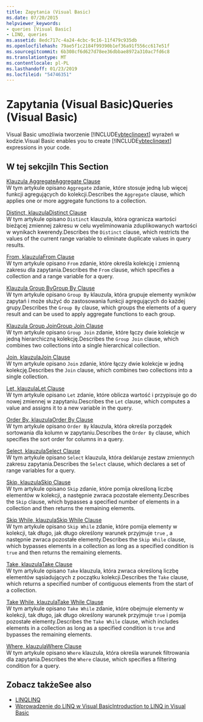```yaml
---
title: Zapytania (Visual Basic)
ms.date: 07/20/2015
helpviewer_keywords:
- queries [Visual Basic]
- LINQ, queries
ms.assetid: 8edc717c-4a24-4cbc-9c16-11f479c935db
ms.openlocfilehash: 79ae5f1c2184f99390b1ef36a91f556cc617e51f
ms.sourcegitcommit: 6b308cf6d627d78ee36dbbae8972a310ac7fd6c8
ms.translationtype: MT
ms.contentlocale: pl-PL
ms.lasthandoff: 01/23/2019
ms.locfileid: "54746351"
---
```

# <a name="queries-visual-basic"></a><span data-ttu-id="d1fba-102">Zapytania (Visual Basic)</span><span class="sxs-lookup"><span data-stu-id="d1fba-102">Queries (Visual Basic)</span></span>
<span data-ttu-id="d1fba-103">Visual Basic umożliwia tworzenie [!INCLUDE[vbteclinqext](~/includes/vbteclinqext-md.md)] wyrażeń w kodzie.</span><span class="sxs-lookup"><span data-stu-id="d1fba-103">Visual Basic enables you to create [!INCLUDE[vbteclinqext](~/includes/vbteclinqext-md.md)] expressions in your code.</span></span>  
  
## <a name="in-this-section"></a><span data-ttu-id="d1fba-104">W tej sekcji</span><span class="sxs-lookup"><span data-stu-id="d1fba-104">In This Section</span></span>  
 [<span data-ttu-id="d1fba-105">Klauzula Aggregate</span><span class="sxs-lookup"><span data-stu-id="d1fba-105">Aggregate Clause</span></span>](../../../visual-basic/language-reference/queries/aggregate-clause.md)  
 <span data-ttu-id="d1fba-106">W tym artykule opisano `Aggregate` zdanie, które stosuje jedną lub więcej funkcji agregujących do kolekcji.</span><span class="sxs-lookup"><span data-stu-id="d1fba-106">Describes the `Aggregate` clause, which applies one or more aggregate functions to a collection.</span></span>  
  
 [<span data-ttu-id="d1fba-107">Distinct, klauzula</span><span class="sxs-lookup"><span data-stu-id="d1fba-107">Distinct Clause</span></span>](../../../visual-basic/language-reference/queries/distinct-clause.md)  
 <span data-ttu-id="d1fba-108">W tym artykule opisano `Distinct` klauzula, która ogranicza wartości bieżącej zmiennej zakresu w celu wyeliminowania zduplikowanych wartości w wynikach kwerendy.</span><span class="sxs-lookup"><span data-stu-id="d1fba-108">Describes the `Distinct` clause, which restricts the values of the current range variable to eliminate duplicate values in query results.</span></span>  
  
 [<span data-ttu-id="d1fba-109">From, klauzula</span><span class="sxs-lookup"><span data-stu-id="d1fba-109">From Clause</span></span>](../../../visual-basic/language-reference/queries/from-clause.md)  
 <span data-ttu-id="d1fba-110">W tym artykule opisano `From` zdanie, które określa kolekcję i zmienną zakresu dla zapytania.</span><span class="sxs-lookup"><span data-stu-id="d1fba-110">Describes the `From` clause, which specifies a collection and a range variable for a query.</span></span>  
  
 [<span data-ttu-id="d1fba-111">Klauzula Group By</span><span class="sxs-lookup"><span data-stu-id="d1fba-111">Group By Clause</span></span>](../../../visual-basic/language-reference/queries/group-by-clause.md)  
 <span data-ttu-id="d1fba-112">W tym artykule opisano `Group By` klauzula, która grupuje elementy wyników zapytań i może służyć do zastosowania funkcji agregujących do każdej grupy.</span><span class="sxs-lookup"><span data-stu-id="d1fba-112">Describes the `Group By` clause, which groups the elements of a query result and can be used to apply aggregate functions to each group.</span></span>  
  
 [<span data-ttu-id="d1fba-113">Klauzula Group Join</span><span class="sxs-lookup"><span data-stu-id="d1fba-113">Group Join Clause</span></span>](../../../visual-basic/language-reference/queries/group-join-clause.md)  
 <span data-ttu-id="d1fba-114">W tym artykule opisano `Group Join` zdanie, które łączy dwie kolekcje w jedną hierarchiczną kolekcję.</span><span class="sxs-lookup"><span data-stu-id="d1fba-114">Describes the `Group Join` clause, which combines two collections into a single hierarchical collection.</span></span>  
  
 [<span data-ttu-id="d1fba-115">Join, klauzula</span><span class="sxs-lookup"><span data-stu-id="d1fba-115">Join Clause</span></span>](../../../visual-basic/language-reference/queries/join-clause.md)  
 <span data-ttu-id="d1fba-116">W tym artykule opisano `Join` zdanie, które łączy dwie kolekcje w jedną kolekcję.</span><span class="sxs-lookup"><span data-stu-id="d1fba-116">Describes the `Join` clause, which combines two collections into a single collection.</span></span>  
  
 [<span data-ttu-id="d1fba-117">Let, klauzula</span><span class="sxs-lookup"><span data-stu-id="d1fba-117">Let Clause</span></span>](../../../visual-basic/language-reference/queries/let-clause.md)  
 <span data-ttu-id="d1fba-118">W tym artykule opisano `Let` zdanie, które oblicza wartość i przypisuje go do nowej zmiennej w zapytaniu.</span><span class="sxs-lookup"><span data-stu-id="d1fba-118">Describes the `Let` clause, which computes a value and assigns it to a new variable in the query.</span></span>  
  
 [<span data-ttu-id="d1fba-119">Order By, klauzula</span><span class="sxs-lookup"><span data-stu-id="d1fba-119">Order By Clause</span></span>](../../../visual-basic/language-reference/queries/order-by-clause.md)  
 <span data-ttu-id="d1fba-120">W tym artykule opisano `Order By` klauzula, która określa porządek sortowania dla kolumn w zapytaniu.</span><span class="sxs-lookup"><span data-stu-id="d1fba-120">Describes the `Order By` clause, which specifies the sort order for columns in a query.</span></span>  
  
 [<span data-ttu-id="d1fba-121">Select, klauzula</span><span class="sxs-lookup"><span data-stu-id="d1fba-121">Select Clause</span></span>](../../../visual-basic/language-reference/queries/select-clause.md)  
 <span data-ttu-id="d1fba-122">W tym artykule opisano `Select` klauzula, która deklaruje zestaw zmiennych zakresu zapytania.</span><span class="sxs-lookup"><span data-stu-id="d1fba-122">Describes the `Select` clause, which declares a set of range variables for a query.</span></span>  
  
 [<span data-ttu-id="d1fba-123">Skip, klauzula</span><span class="sxs-lookup"><span data-stu-id="d1fba-123">Skip Clause</span></span>](../../../visual-basic/language-reference/queries/skip-clause.md)  
 <span data-ttu-id="d1fba-124">W tym artykule opisano `Skip` zdanie, które pomija określoną liczbę elementów w kolekcji, a następnie zwraca pozostałe elementy.</span><span class="sxs-lookup"><span data-stu-id="d1fba-124">Describes the `Skip` clause, which bypasses a specified number of elements in a collection and then returns the remaining elements.</span></span>  
  
 [<span data-ttu-id="d1fba-125">Skip While, klauzula</span><span class="sxs-lookup"><span data-stu-id="d1fba-125">Skip While Clause</span></span>](../../../visual-basic/language-reference/queries/skip-while-clause.md)  
 <span data-ttu-id="d1fba-126">W tym artykule opisano `Skip While` zdanie, które pomija elementy w kolekcji, tak długo, jak długo określony warunek przyjmuje `true` , a następnie zwraca pozostałe elementy.</span><span class="sxs-lookup"><span data-stu-id="d1fba-126">Describes the `Skip While` clause, which bypasses elements in a collection as long as a specified condition is `true` and then returns the remaining elements.</span></span>  
  
 [<span data-ttu-id="d1fba-127">Take, klauzula</span><span class="sxs-lookup"><span data-stu-id="d1fba-127">Take Clause</span></span>](../../../visual-basic/language-reference/queries/take-clause.md)  
 <span data-ttu-id="d1fba-128">W tym artykule opisano `Take` klauzula, która zwraca określoną liczbę elementów sąsiadujących z początku kolekcji.</span><span class="sxs-lookup"><span data-stu-id="d1fba-128">Describes the `Take` clause, which returns a specified number of contiguous elements from the start of a collection.</span></span>  
  
 [<span data-ttu-id="d1fba-129">Take While, klauzula</span><span class="sxs-lookup"><span data-stu-id="d1fba-129">Take While Clause</span></span>](../../../visual-basic/language-reference/queries/take-while-clause.md)  
 <span data-ttu-id="d1fba-130">W tym artykule opisano `Take While` zdanie, które obejmuje elementy w kolekcji, tak długo, jak długo określony warunek przyjmuje `true` i pomija pozostałe elementy.</span><span class="sxs-lookup"><span data-stu-id="d1fba-130">Describes the `Take While` clause, which includes elements in a collection as long as a specified condition is `true` and bypasses the remaining elements.</span></span>  
  
 [<span data-ttu-id="d1fba-131">Where, klauzula</span><span class="sxs-lookup"><span data-stu-id="d1fba-131">Where Clause</span></span>](../../../visual-basic/language-reference/queries/where-clause.md)  
 <span data-ttu-id="d1fba-132">W tym artykule opisano `Where` klauzula, która określa warunek filtrowania dla zapytania.</span><span class="sxs-lookup"><span data-stu-id="d1fba-132">Describes the `Where` clause, which specifies a filtering condition for a query.</span></span>  
  
## <a name="see-also"></a><span data-ttu-id="d1fba-133">Zobacz także</span><span class="sxs-lookup"><span data-stu-id="d1fba-133">See also</span></span>
- [<span data-ttu-id="d1fba-134">LINQ</span><span class="sxs-lookup"><span data-stu-id="d1fba-134">LINQ</span></span>](../../../visual-basic/programming-guide/language-features/linq/index.md)
- [<span data-ttu-id="d1fba-135">Wprowadzenie do LINQ w Visual Basic</span><span class="sxs-lookup"><span data-stu-id="d1fba-135">Introduction to LINQ in Visual Basic</span></span>](../../../visual-basic/programming-guide/language-features/linq/introduction-to-linq.md)
